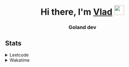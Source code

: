 <h1 align="center">Hi there, I'm <a href="https://t.me/N0gameNol1fee" target="_blank">Vlad</a> 
<img src="https://github.com/blackcater/blackcater/raw/main/images/Hi.gif" height="32"/></h1>
<h3 align="center">Goland dev</h3>

<h2>Stats</h2>
<details><summary>Leetcode</summary>

[![Nol1fe LeetCode stats](https://leetcode-stats-six.vercel.app/api?username=Nol1feee&theme=dark)](https://leetcode.com/Nol1feee/)
</details>

<details><summary>Wakatime</summary>
 
<!--START_SECTION:waka-->
📊 **This Week I Spent My Time On** 

```text
💬 Programming Languages: 
Go                       2 hrs 13 mins       █████████████░░░░░░░░░░░░   53.52 % 
Protocol Buffer          53 mins             █████░░░░░░░░░░░░░░░░░░░░   21.59 % 
Makefile                 27 mins             ███░░░░░░░░░░░░░░░░░░░░░░   10.88 % 
Markdown                 15 mins             ██░░░░░░░░░░░░░░░░░░░░░░░   06.14 % 
protobuf                 12 mins             █░░░░░░░░░░░░░░░░░░░░░░░░   04.98 % 

🐱‍💻 Projects: 
CLI-chat                 3 hrs 6 mins        ███████████████████░░░░░░   74.70 % 
microservices_course     41 mins             ████░░░░░░░░░░░░░░░░░░░░░   16.78 % 
test                     20 mins             ██░░░░░░░░░░░░░░░░░░░░░░░   08.35 % 
Unknown Project          0 secs              ░░░░░░░░░░░░░░░░░░░░░░░░░   00.18 % 

💻 Operating System: 
Mac                      4 hrs 9 mins        █████████████████████████   100.00 % 
```


 Last Updated on 30/11/2023 01:06:45 UTC
<!--END_SECTION:waka-->
</details>
